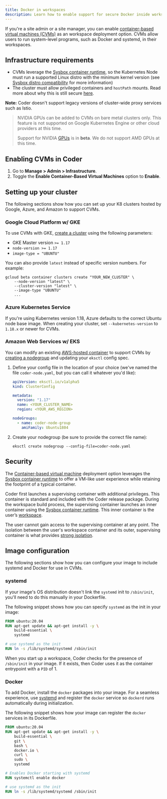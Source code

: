 ```yaml
---
title: Docker in workspaces
description: Learn how to enable support for secure Docker inside workspaces.
---
```


If you're a site admin or a site manager, you can enable
[container-based virtual machines (CVMs)](../../workspaces/cvms.md) as an
workspace deployment option. CVMs allow users to run system-level programs, such
as Docker and systemd, in their workspaces.

## Infrastructure requirements

- CVMs leverage the
  [Sysbox container runtime](https://github.com/nestybox/sysbox), so the
  Kubernetes Node must run a supported Linux distro with the minimum kernel
  version (see
  [Sysbox distro compatibility](https://github.com/nestybox/sysbox/blob/master/docs/distro-compat.md)
  for more information)
- The cluster must allow privileged containers and `hostPath` mounts. Read more
  about why this is still secure [here](#security).

**Note:** Coder doesn't support legacy versions of cluster-wide proxy services
such as Istio.

> NVIDIA GPUs can be added to CVMs on bare metal clusters only. This feature is
> not supported on Google Kubernetes Engine or other cloud providers at this
> time.
>
> Support for NVIDIA [GPUs](gpu-acceleration.md) is in **beta**. We do not
> support AMD GPUs at this time.

## Enabling CVMs in Coder

1. Go to **Manage > Admin > Infrastructure**.
1. Toggle the **Enable Container-Based Virtual Machines** option to **Enable**.

## Setting up your cluster

The following sections show how you can set up your K8 clusters hosted by
Google, Azure, and Amazon to support CVMs.

### Google Cloud Platform w/ GKE

To use CVMs with GKE, [create a cluster](../../setup/kubernetes/google.md) using
the following parameters:

- GKE Master version `>= 1.17`
- `node-version >= 1.17`
- `image-type = "UBUNTU"`

You can also provide `latest` instead of specific version numbers. For example:

```console
gcloud beta container clusters create "YOUR_NEW_CLUSTER" \
    --node-version "latest" \
    --cluster-version "latest" \
    --image-type "UBUNTU"
    ...
```

### Azure Kubernetes Service

If you're using Kubernetes version 1.18, Azure defaults to the correct Ubuntu
node base image. When creating your cluster, set `--kubernetes-version` to
`1.18.x` or newer for CVMs.

### Amazon Web Services w/ EKS

You can modify an existing [AWS-hosted container](../../setup/kubernetes/aws.md)
to support CVMs by
[creating a nodegroup](https://eksctl.io/usage/managing-nodegroups/#creating-a-nodegroup-from-a-config-file)
and updating your `eksctl` config spec.

1. Define your config file in the location of your choice (we've named the file
   `coder-node.yaml`, but you can call it whatever you'd like):

   ```yaml
   apiVersion: eksctl.io/v1alpha5
   kind: ClusterConfig

   metadata:
     version: "1.17"
     name: <YOUR_CLUSTER_NAME>
     region: <YOUR_AWS_REGION>

   nodeGroups:
     - name: coder-node-group
       amiFamily: Ubuntu1804
   ```

1. Create your nodegroup (be sure to provide the correct file name):

   ```console
   eksctl create nodegroup --config-file=coder-node.yaml
   ```

## Security

The [Container-based virtual machine](../../workspaces/cvms.md) deployment
option leverages the
[Sysbox container runtime](https://github.com/nestybox/sysbox) to offer a
VM-like user experience while retaining the footprint of a typical container.

Coder first launches a supervising container with additional privileges. This
container is standard and included with the Coder release package. During the
workspace build process, the supervising container launches an inner container
using the [Sysbox container runtime](https://github.com/nestybox/sysbox). This
inner container is the user’s [workspace](../../workspaces/index.md).

The user cannot gain access to the supervising container at any point. The
isolation between the user's workspace container and its outer, supervising
container is what provides
[strong isolation](https://github.com/nestybox/sysbox/blob/master/docs/user-guide/security.md).

## Image configuration

The following sections show how you can configure your image to include systemd
and Docker for use in CVMs.

### systemd

If your image's OS distribution doesn't link the `systemd` init to `/sbin/init`,
you'll need to do this manually in your Dockerfile.

The following snippet shows how you can specify `systemd` as the init in your
image:

```Dockerfile
FROM ubuntu:20.04
RUN apt-get update && apt-get install -y \
    build-essential \
    systemd

# use systemd as the init
RUN ln -s /lib/systemd/systemd /sbin/init
```

When you start up a workspace, Coder checks for the presence of `/sbin/init` in
your image. If it exists, then Coder uses it as the container entrypoint with a
`PID` of 1.

### Docker

To add Docker, install the `docker` packages into your image. For a seamless
experience, use [systemd](#systemd) and register the `docker` service so
`dockerd` runs automatically during initialization.

The following snippet shows how your image can register the `docker` services in
its Dockerfile.

```Dockerfile
FROM ubuntu:20.04
RUN apt-get update && apt-get install -y \
    build-essential \
    git \
    bash \
    docker.io \
    curl \
    sudo \
    systemd

# Enables Docker starting with systemd
RUN systemctl enable docker

# use systemd as the init
RUN ln -s /lib/systemd/systemd /sbin/init
```
